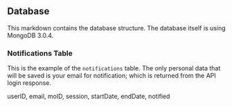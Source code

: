 ## Database
This markdown contains the database structure. The database itself is using MongoDB 3.0.4.

### Notifications Table
This is the example of the `notifications` table. The only personal data that will be saved is your email for notification; which is returned from the API login response.

userID, email, moID, session, startDate, endDate, notified
